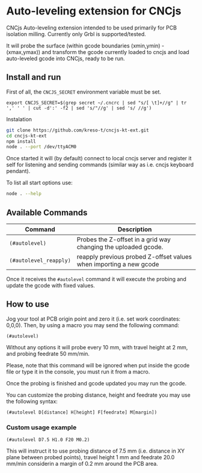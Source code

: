 # **Auto-leveling extension for CNCjs**

CNCjs Auto-leveling extension intended to be used primarily for PCB isolation milling. Currently only Grbl is supported/tested.

It will probe the surface (within gcode boundaries (xmin,ymin) - (xmax,ymax)) and transform the gcode currently loaded to cncjs and load auto-leveled gcode into CNCjs, ready to be run.

## Install and run

First of all, the `CNCJS_SECRET` environment variable must be set.

```
export CNCJS_SECRET=$(grep secret ~/.cncrc | sed "s/[ \t]+//g" | tr ',' ' ' | cut -d':' -f2 | sed 's/"//g' | sed 's/ //g')
```

Instalation

```bash
git clone https://github.com/kreso-t/cncjs-kt-ext.git
cd cncjs-kt-ext
npm install
node . --port /dev/ttyACM0
```

Once started it will (by default) connect to local cncjs server and register it self for listening and sending commands (similar way as i.e. cncjs keyboard pendant).

To list all start options use:

```bash
node . --help
```

## Available Commands


| Command  | Description |
| -------------- | ---------- |
| `(#autolevel)` | Probes the Z-offset in a grid way changing the uploaded gcode. |
| `(#autolevel_reapply)` | reapply previous probed Z-offset values when importing a new gcode |


Once it receives the `#autolevel` command it will execute the probing and update the gcode with fixed values.

## How to use
    
Jog your tool at PCB origin point and zero it (i.e. set work coordinates: 0,0,0).
Then, by using a macro you may send the following command:

```
(#autolevel)
```

Without any options it will probe every 10 mm, with travel height at 2 mm, and probing feedrate 50 mm/min.
    
Please, note that this command will be ignored when put inside the gcode file or type it in the console, you must run it from a macro.

Once the probing is finished and gcode updated you may run the gcode.

You can customize the probing distance, height and feedrate you may use the following syntax:

```
(#autolevel D[distance] H[height] F[feedrate] M[margin])
```

### Custom usage example

```
(#autolevel D7.5 H1.0 F20 M0.2)
```

This will instruct it to use probing distance of 7.5 mm (i.e. distance in XY plane between probed points), travel height 1 mm and feedrate 20.0 mm/min considerin a margin of 0.2 mm around the PCB area.
